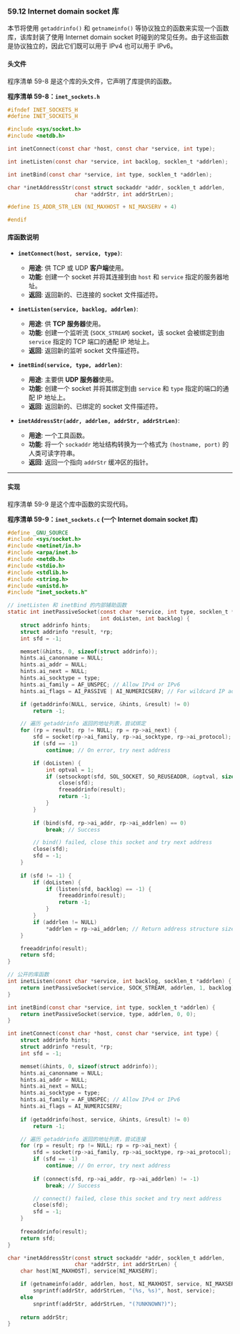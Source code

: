 ### **59.12 Internet domain socket 库**

本节将使用 `getaddrinfo()` 和 `getnameinfo()` 等协议独立的函数来实现一个函数库，该库封装了使用 Internet domain socket 时碰到的常见任务。由于这些函数是协议独立的，因此它们既可以用于 IPv4 也可以用于 IPv6。

#### **头文件**

程序清单 59-8 是这个库的头文件，它声明了库提供的函数。

**程序清单 59-8：`inet_sockets.h`**

```c
#ifndef INET_SOCKETS_H
#define INET_SOCKETS_H

#include <sys/socket.h>
#include <netdb.h>

int inetConnect(const char *host, const char *service, int type);

int inetListen(const char *service, int backlog, socklen_t *addrlen);

int inetBind(const char *service, int type, socklen_t *addrlen);

char *inetAddressStr(const struct sockaddr *addr, socklen_t addrlen,
                     char *addrStr, int addrStrLen);

#define IS_ADDR_STR_LEN (NI_MAXHOST + NI_MAXSERV + 4)

#endif
```

#### **库函数说明**

  * **`inetConnect(host, service, type)`**:

      * **用途**: 供 TCP 或 UDP **客户端**使用。
      * **功能**: 创建一个 socket 并将其连接到由 `host` 和 `service` 指定的服务器地址。
      * **返回**: 返回新的、已连接的 socket 文件描述符。

  * **`inetListen(service, backlog, addrlen)`**:

      * **用途**: 供 **TCP 服务器**使用。
      * **功能**: 创建一个监听流 (`SOCK_STREAM`) socket，该 socket 会被绑定到由 `service` 指定的 TCP 端口的通配 IP 地址上。
      * **返回**: 返回新的监听 socket 文件描述符。

  * **`inetBind(service, type, addrlen)`**:

      * **用途**: 主要供 **UDP 服务器**使用。
      * **功能**: 创建一个 socket 并将其绑定到由 `service` 和 `type` 指定的端口的通配 IP 地址上。
      * **返回**: 返回新的、已绑定的 socket 文件描述符。

  * **`inetAddressStr(addr, addrlen, addrStr, addrStrLen)`**:

      * **用途**: 一个工具函数。
      * **功能**: 将一个 `sockaddr` 地址结构转换为一个格式为 `(hostname, port)` 的人类可读字符串。
      * **返回**: 返回一个指向 `addrStr` 缓冲区的指针。

-----

#### **实现**

程序清单 59-9 是这个库中函数的实现代码。

**程序清单 59-9：`inet_sockets.c` (一个 Internet domain socket 库)**

```c
#define _GNU_SOURCE
#include <sys/socket.h>
#include <netinet/in.h>
#include <arpa/inet.h>
#include <netdb.h>
#include <stdio.h>
#include <stdlib.h>
#include <string.h>
#include <unistd.h>
#include "inet_sockets.h"

// inetListen 和 inetBind 的内部辅助函数
static int inetPassiveSocket(const char *service, int type, socklen_t *addrlen,
                             int doListen, int backlog) {
    struct addrinfo hints;
    struct addrinfo *result, *rp;
    int sfd = -1;

    memset(&hints, 0, sizeof(struct addrinfo));
    hints.ai_canonname = NULL;
    hints.ai_addr = NULL;
    hints.ai_next = NULL;
    hints.ai_socktype = type;
    hints.ai_family = AF_UNSPEC; // Allow IPv4 or IPv6
    hints.ai_flags = AI_PASSIVE | AI_NUMERICSERV; // For wildcard IP address

    if (getaddrinfo(NULL, service, &hints, &result) != 0)
        return -1;

    // 遍历 getaddrinfo 返回的地址列表，尝试绑定
    for (rp = result; rp != NULL; rp = rp->ai_next) {
        sfd = socket(rp->ai_family, rp->ai_socktype, rp->ai_protocol);
        if (sfd == -1)
            continue; // On error, try next address

        if (doListen) {
            int optval = 1;
            if (setsockopt(sfd, SOL_SOCKET, SO_REUSEADDR, &optval, sizeof(optval)) == -1) {
                close(sfd);
                freeaddrinfo(result);
                return -1;
            }
        }
        
        if (bind(sfd, rp->ai_addr, rp->ai_addrlen) == 0)
            break; // Success

        // bind() failed, close this socket and try next address
        close(sfd);
        sfd = -1;
    }
    
    if (sfd != -1) {
        if (doListen) {
            if (listen(sfd, backlog) == -1) {
                freeaddrinfo(result);
                return -1;
            }
        }
        if (addrlen != NULL)
            *addrlen = rp->ai_addrlen; // Return address structure size
    }

    freeaddrinfo(result);
    return sfd;
}

// 公开的库函数
int inetListen(const char *service, int backlog, socklen_t *addrlen) {
    return inetPassiveSocket(service, SOCK_STREAM, addrlen, 1, backlog);
}

int inetBind(const char *service, int type, socklen_t *addrlen) {
    return inetPassiveSocket(service, type, addrlen, 0, 0);
}

int inetConnect(const char *host, const char *service, int type) {
    struct addrinfo hints;
    struct addrinfo *result, *rp;
    int sfd = -1;

    memset(&hints, 0, sizeof(struct addrinfo));
    hints.ai_canonname = NULL;
    hints.ai_addr = NULL;
    hints.ai_next = NULL;
    hints.ai_socktype = type;
    hints.ai_family = AF_UNSPEC; // Allow IPv4 or IPv6
    hints.ai_flags = AI_NUMERICSERV;
    
    if (getaddrinfo(host, service, &hints, &result) != 0)
        return -1;

    // 遍历 getaddrinfo 返回的地址列表，尝试连接
    for (rp = result; rp != NULL; rp = rp->ai_next) {
        sfd = socket(rp->ai_family, rp->ai_socktype, rp->ai_protocol);
        if (sfd == -1)
            continue; // On error, try next address
        
        if (connect(sfd, rp->ai_addr, rp->ai_addrlen) != -1)
            break; // Success

        // connect() failed, close this socket and try next address
        close(sfd);
        sfd = -1;
    }
    
    freeaddrinfo(result);
    return sfd;
}

char *inetAddressStr(const struct sockaddr *addr, socklen_t addrlen,
                     char *addrStr, int addrStrLen) {
    char host[NI_MAXHOST], service[NI_MAXSERV];

    if (getnameinfo(addr, addrlen, host, NI_MAXHOST, service, NI_MAXSERV, NI_NUMERICSERV) == 0)
        snprintf(addrStr, addrStrLen, "(%s, %s)", host, service);
    else
        snprintf(addrStr, addrStrLen, "(?UNKNOWN?)");
    
    return addrStr;
}
```